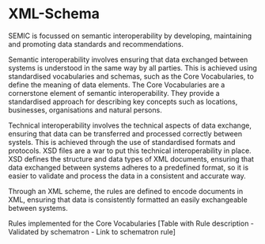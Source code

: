 # XML-Schema
SEMIC is focussed on semantic interoperability by developing, maintaining and promoting data standards and recommendations. 

Semantic interoperability involves ensuring that data exchanged between systems is understood in the same way by all parties. 
This is achieved using standardised vocabularies and schemas, such as the Core Vocabularies, to define the meaning of data elements.
The Core Vocabularies are a cornerstone element of semantic interoperability. They provide a standardised approach for describing key concepts such as locations, businesses, organisations and natural persons.

Technical interoperability involves the technical aspects of data exchange, ensuring that data can be transferred and processed correctly between systels.
This is achieved through the use of standardised formats and protocols.
XSD files are a war to put this technical interoperability in place.
XSD defines the structure and data types of XML documents, ensuring that data exchanged between systems adheres to a predefined format, so it is easier to validate and process the data in a consistent and accurate way.

Through an XML scheme, the rules are defined to encode documents in XML, ensuring that data is consistently formatted an easily exchangeable between systems. 


Rules implemented for the Core Vocabularies
[Table with Rule description - Validated by schematron - Link to schematron rule]